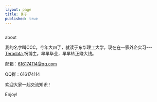 ```yaml
---
layout: page
title: 关于
published: true
---
```


##

about

我的名字叫CCC，今年大四了，就读于东华理工大学，现在在一家外企实习---[Teradata](https://baike.baidu.com/item/Teradata/1792590?fr=aladdin),祝博主，早早毕业，早早转正赚大钱。

邮箱：616174114@qq.com 

QQ群：616174114

欢迎大家一起交流知识！


Enjoy!

